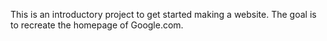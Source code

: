 This is an introductory project to get started making a website.
The goal is to recreate the homepage of Google.com. 
